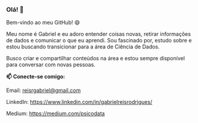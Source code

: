 ### Olá! 👋
Bem-vindo ao meu GitHub! 😄

Meu nome é Gabriel e eu adoro entender coisas novas, retirar informações de dados e comunicar o que eu aprendi. Sou fascinado por, estudo sobre e estou buscando transicionar para a área de Ciência de Dados.

Busco criar e compartilhar conteúdos na área e estou sempre disponível para conversar com novas pessoas.

**📫 Conecte-se comigo:**

Email: reisrgabriel@gmail.com

LinkedIn: https://www.linkedin.com/in/gabrielreisrodrigues/

Medium: https://medium.com/psicodata

<!--
**GabrielReisR/GabrielReisR** is a ✨ _special_ ✨ repository because its `README.md` (this file) appears on your GitHub profile.

Here are some ideas to get you started:

- 🔭 I’m currently working on ...
- 🌱 I’m currently learning ...
- 👯 I’m looking to collaborate on ...
- 🤔 I’m looking for help with ...
- 💬 Ask me about ...

- 😄 Pronouns: ...
- ⚡ Fun fact: ...
-->
